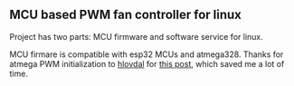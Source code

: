 ## MCU based PWM fan controller for linux

Project has two parts: MCU firmware and software service for linux.

MCU firmare is compatible with esp32 MCUs and atmega328.
Thanks for atmega PWM initialization to [hlovdal](https://stackoverflow.com/users/23118/hlovdal) for [this post](https://stackoverflow.com/a/64864315/15324164), which saved me a lot of time.

